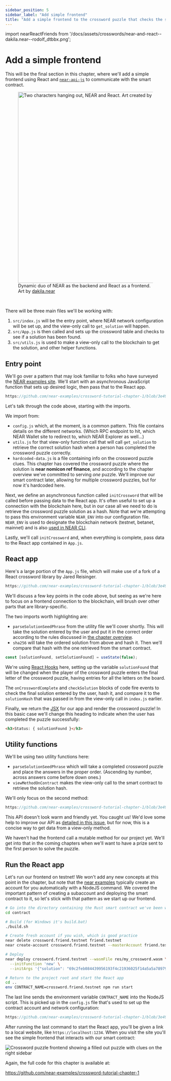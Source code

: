```yaml
---
sidebar_position: 5
sidebar_label: "Add simple frontend"
title: "Add a simple frontend to the crossword puzzle that checks the solution's hash"
---
```


import nearReactFriends from '/docs/assets/crosswords/near-and-react--dakila.near--rodolf_dtbbx.png';

# Add a simple frontend

This will be the final section in this chapter, where we'll add a simple frontend using React and [`near-api-js`](https://docs.near.org/tools/near-api-js/quick-reference) to communicate with the smart contract.

<figure>
    <img src={nearReactFriends} alt="Two characters hanging out, NEAR and React. Art created by dakila.near" width="600"/>
    <figcaption>Dynamic duo of NEAR as the backend and React as a frontend.<br/>Art by <a href="https://twitter.com/rodolf_dtbbx" target="_blank">dakila.near</a></figcaption>
</figure>

<br/>

There will be three main files we'll be working with:
1. `src/index.js` will be the entry point, where NEAR network configuration will be set up, and the view-only call to `get_solution` will happen.
2. `src/App.js` is then called and sets up the crossword table and checks to see if a solution has been found.
3. `src/utils.js` is used to make a view-only call to the blockchain to get the solution, and other helper functions.

## Entry point

We'll go over a pattern that may look familiar to folks who have surveyed the [NEAR examples site](https://github.com/near-examples). We'll start with an asynchronous JavaScript function that sets up desired logic, then pass that to the React app.

```js reference
https://github.com/near-examples/crossword-tutorial-chapter-1/blob/3e497b4815600b8382614f76c7812520710f704d/src/index.js#L3-L22
```

Let's talk through the code above, starting with the imports.

We import from:

- `config.js` which, at the moment, is a common pattern. This file contains details on the different networks. (Which RPC endpoint to hit, which NEAR Wallet site to redirect to, which NEAR Explorer as well…)
- `utils.js` for that view-only function call that will call `get_solution` to retrieve the correct solution hash when a person has completed the crossword puzzle correctly.
- `hardcoded-data.js` is a file containing info on the crossword puzzle clues. This chapter has covered the crossword puzzle where the solution is **near nomicon ref finance**, and according to the chapter overview we've committed to serving *one* puzzle. We'll improve our smart contract later, allowing for multiple crossword puzzles, but for now it's hardcoded here.

Next, we define an asynchronous function called `initCrossword` that will be called before passing data to the React app. It's often useful to set up a connection with the blockchain here, but in our case all we need to do is retrieve the crossword puzzle solution as a hash. Note that we're attempting to pass this environment variable `NEAR_ENV` into our configuration file. `NEAR_ENV` is used to designate the blockchain network (testnet, betanet, mainnet) and is also [used in NEAR CLI](https://docs.near.org/develop/deploy).

Lastly, we'll call `initCrossword` and, when everything is complete, pass data to the React app contained in `App.js`.

## React app

Here's a large portion of the `App.js` file, which will make use of a fork of a React crossword library by Jared Reisinger.

```js reference
https://github.com/near-examples/crossword-tutorial-chapter-1/blob/3e497b4815600b8382614f76c7812520710f704d/src/App.js#L3-L54
```

We'll discuss a few key points in the code above, but seeing as we're here to focus on a frontend connection to the blockchain, will brush over other parts that are library-specific.

The two imports worth highlighting are:

- `parseSolutionSeedPhrase` from the utility file we'll cover shortly. This will take the solution entered by the user and put it in the correct order according to the rules discussed in [the chapter overview](00-overview.md#how-it-works).
- `sha256` will take the ordered solution from above and hash it. Then we'll compare that hash with the one retrieved from the smart contract.

```js
const [solutionFound, setSolutionFound] = useState(false);
```

We're using [React Hooks](https://reactjs.org/docs/hooks-state.html) here, setting up the variable `solutionFound` that will be changed when the player of the crossword puzzle enters the final letter of the crossword puzzle, having entries for all the letters on the board.

The `onCrosswordComplete` and `checkSolution` blocks of code fire events to check the final solution entered by the user, hash it, and compare it to the `solutionHash` that was passed in from the view-only call in `index.js` earlier.

Finally, we return the [JSX](https://reactjs.org/docs/introducing-jsx.html) for our app and render the crossword puzzle! In this basic case we'll change this heading to indicate when the user has completed the puzzle successfully:

```html
<h3>Status: { solutionFound }</h3>
```

## Utility functions

We'll be using two utility functions here:

- `parseSolutionSeedPhrase` which will take a completed crossword puzzle and place the answers in the proper order. (Ascending by number, across answers come before down ones.)
- `viewMethodOnContract` makes the view-only call to the smart contract to retrieve the solution hash.

We'll only focus on the second method:

```js reference
https://github.com/near-examples/crossword-tutorial-chapter-1/blob/3e497b4815600b8382614f76c7812520710f704d/src/utils.js#L8-L12
```

This API doesn't look warm and friendly yet. You caught us! We'd love some help to improve our API as [detailed in this issue](https://github.com/near/near-api-js/issues/612), but for now, this is a concise way to get data from a view-only method.

We haven't had the frontend call a mutable method for our project yet. We'll get into that in the coming chapters when we'll want to have a prize sent to the first person to solve the puzzle.

## Run the React app

Let's run our frontend on testnet! We won't add any new concepts at this point in the chapter, but note that the [near examples](https://github.com/near-examples) typically create an account for you automatically with a NodeJS command. We covered the important pattern of creating a subaccount and deploying the smart contract to it, so let's stick with that pattern as we start up our frontend.

```bash
# Go into the directory containing the Rust smart contract we've been working on
cd contract

# Build (for Windows it's build.bat)
./build.sh

# Create fresh account if you wish, which is good practice
near delete crossword.friend.testnet friend.testnet
near create-account crossword.friend.testnet --masterAccount friend.testnet

# Deploy
near deploy crossword.friend.testnet --wasmFile res/my_crossword.wasm \
  --initFunction 'new' \
  --initArgs '{"solution": "69c2feb084439956193f4c21936025f14a5a5a78979d67ae34762e18a7206a0f"}'

# Return to the project root and start the React app
cd ..
env CONTRACT_NAME=crossword.friend.testnet npm run start
```

The last line sends the environment variable `CONTRACT_NAME` into the NodeJS script. This is picked up in the `config.js` file that's used to set up the contract account and network configuration:

```js reference
https://github.com/near-examples/crossword-tutorial-chapter-1/blob/3e497b4815600b8382614f76c7812520710f704d/src/config.js#L1
```

After running the last command to start the React app, you'll be given a link to a local website, like `https://localhost:1234`. When you visit the site you'll see the simple frontend that interacts with our smart contract:

![Crossword puzzle frontend showing a filled out puzzle with clues on the right sidebar](/docs/assets/crosswords/basics-final-frontend.png)

Again, the full code for this chapter is available at:

https://github.com/near-examples/crossword-tutorial-chapter-1

